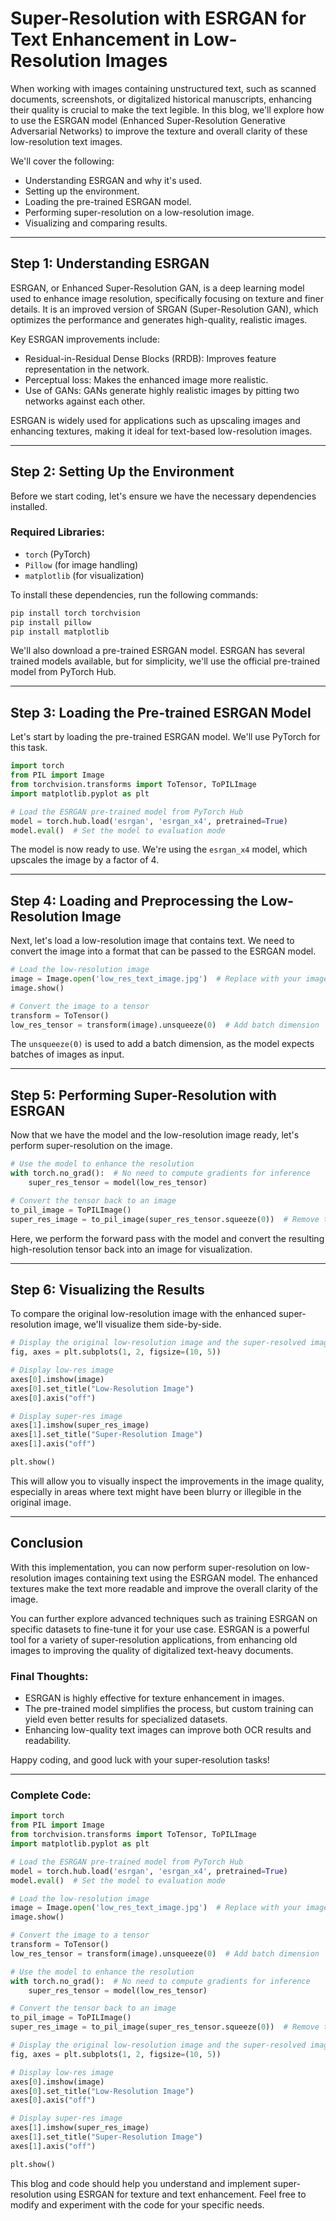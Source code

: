 # Super-Resolution with ESRGAN for Text Enhancement in Low-Resolution Images

When working with images containing unstructured text, such as scanned documents, screenshots, or digitalized historical manuscripts, enhancing their quality is crucial to make the text legible. In this blog, we'll explore how to use the ESRGAN model (Enhanced Super-Resolution Generative Adversarial Networks) to improve the texture and overall clarity of these low-resolution text images.

We'll cover the following:
- Understanding ESRGAN and why it's used.
- Setting up the environment.
- Loading the pre-trained ESRGAN model.
- Performing super-resolution on a low-resolution image.
- Visualizing and comparing results.

---

## Step 1: Understanding ESRGAN

ESRGAN, or Enhanced Super-Resolution GAN, is a deep learning model used to enhance image resolution, specifically focusing on texture and finer details. It is an improved version of SRGAN (Super-Resolution GAN), which optimizes the performance and generates high-quality, realistic images.

Key ESRGAN improvements include:
- Residual-in-Residual Dense Blocks (RRDB): Improves feature representation in the network.
- Perceptual loss: Makes the enhanced image more realistic.
- Use of GANs: GANs generate highly realistic images by pitting two networks against each other.

ESRGAN is widely used for applications such as upscaling images and enhancing textures, making it ideal for text-based low-resolution images.

---

## Step 2: Setting Up the Environment

Before we start coding, let's ensure we have the necessary dependencies installed.

### Required Libraries:
- `torch` (PyTorch)
- `Pillow` (for image handling)
- `matplotlib` (for visualization)

To install these dependencies, run the following commands:

```bash
pip install torch torchvision
pip install pillow
pip install matplotlib
```

We'll also download a pre-trained ESRGAN model. ESRGAN has several trained models available, but for simplicity, we'll use the official pre-trained model from PyTorch Hub.

---

## Step 3: Loading the Pre-trained ESRGAN Model

Let's start by loading the pre-trained ESRGAN model. We'll use PyTorch for this task.

```python
import torch
from PIL import Image
from torchvision.transforms import ToTensor, ToPILImage
import matplotlib.pyplot as plt

# Load the ESRGAN pre-trained model from PyTorch Hub
model = torch.hub.load('esrgan', 'esrgan_x4', pretrained=True)
model.eval()  # Set the model to evaluation mode
```

The model is now ready to use. We're using the `esrgan_x4` model, which upscales the image by a factor of 4.

---

## Step 4: Loading and Preprocessing the Low-Resolution Image

Next, let's load a low-resolution image that contains text. We need to convert the image into a format that can be passed to the ESRGAN model.

```python
# Load the low-resolution image
image = Image.open('low_res_text_image.jpg')  # Replace with your image path
image.show()

# Convert the image to a tensor
transform = ToTensor()
low_res_tensor = transform(image).unsqueeze(0)  # Add batch dimension
```

The `unsqueeze(0)` is used to add a batch dimension, as the model expects batches of images as input.

---

## Step 5: Performing Super-Resolution with ESRGAN

Now that we have the model and the low-resolution image ready, let's perform super-resolution on the image.

```python
# Use the model to enhance the resolution
with torch.no_grad():  # No need to compute gradients for inference
    super_res_tensor = model(low_res_tensor)

# Convert the tensor back to an image
to_pil_image = ToPILImage()
super_res_image = to_pil_image(super_res_tensor.squeeze(0))  # Remove the batch dimension
```

Here, we perform the forward pass with the model and convert the resulting high-resolution tensor back into an image for visualization.

---

## Step 6: Visualizing the Results

To compare the original low-resolution image with the enhanced super-resolution image, we'll visualize them side-by-side.

```python
# Display the original low-resolution image and the super-resolved image
fig, axes = plt.subplots(1, 2, figsize=(10, 5))

# Display low-res image
axes[0].imshow(image)
axes[0].set_title("Low-Resolution Image")
axes[0].axis("off")

# Display super-res image
axes[1].imshow(super_res_image)
axes[1].set_title("Super-Resolution Image")
axes[1].axis("off")

plt.show()
```

This will allow you to visually inspect the improvements in the image quality, especially in areas where text might have been blurry or illegible in the original image.

---

## Conclusion

With this implementation, you can now perform super-resolution on low-resolution images containing text using the ESRGAN model. The enhanced textures make the text more readable and improve the overall clarity of the image.

You can further explore advanced techniques such as training ESRGAN on specific datasets to fine-tune it for your use case. ESRGAN is a powerful tool for a variety of super-resolution applications, from enhancing old images to improving the quality of digitalized text-heavy documents.

### Final Thoughts:
- ESRGAN is highly effective for texture enhancement in images.
- The pre-trained model simplifies the process, but custom training can yield even better results for specialized datasets.
- Enhancing low-quality text images can improve both OCR results and readability.

Happy coding, and good luck with your super-resolution tasks!

---

### Complete Code:

```python
import torch
from PIL import Image
from torchvision.transforms import ToTensor, ToPILImage
import matplotlib.pyplot as plt

# Load the ESRGAN pre-trained model from PyTorch Hub
model = torch.hub.load('esrgan', 'esrgan_x4', pretrained=True)
model.eval()  # Set the model to evaluation mode

# Load the low-resolution image
image = Image.open('low_res_text_image.jpg')  # Replace with your image path
image.show()

# Convert the image to a tensor
transform = ToTensor()
low_res_tensor = transform(image).unsqueeze(0)  # Add batch dimension

# Use the model to enhance the resolution
with torch.no_grad():  # No need to compute gradients for inference
    super_res_tensor = model(low_res_tensor)

# Convert the tensor back to an image
to_pil_image = ToPILImage()
super_res_image = to_pil_image(super_res_tensor.squeeze(0))  # Remove the batch dimension

# Display the original low-resolution image and the super-resolved image
fig, axes = plt.subplots(1, 2, figsize=(10, 5))

# Display low-res image
axes[0].imshow(image)
axes[0].set_title("Low-Resolution Image")
axes[0].axis("off")

# Display super-res image
axes[1].imshow(super_res_image)
axes[1].set_title("Super-Resolution Image")
axes[1].axis("off")

plt.show()
```

This blog and code should help you understand and implement super-resolution using ESRGAN for texture and text enhancement. Feel free to modify and experiment with the code for your specific needs.

